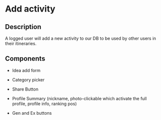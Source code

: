 # Add activity

## Description 
A logged user will add a new activity to our DB to be used by other users in their itineraries.

## Components

  - Idea add form

  - Category picker 

  - Share Button

  - Profile Summary (nickname, photo-clickable which activate the full profile, profile info, ranking pos)

  - Gen and Ex buttons
